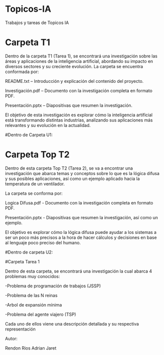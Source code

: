 # Topicos-IA
Trabajos y tareas de Topicos IA

# Carpeta T1
Dentro de la carpeta T1 (Tarea 1), se encontrará una investigación sobre las áreas y aplicaciones de la inteligencia artificial, abordando su impacto en diversos sectores y su creciente evolución.
La carpeta se encuentra conformada por:

README.txt – Introducción y explicación del contenido del proyecto.

Investigación.pdf – Documento con la investigación completa en formato PDF.

Presentación.pptx – Diapositivas que resumen la investigación.

El objetivo de esta investigación es explorar cómo la inteligencia artificial está transformando distintas industrias, analizando sus aplicaciones más relevantes y su evolución en la actualidad.

#Dentro de Carpeta U1:

# Carpeta Top T2
Dentro de esta carpeta Top T2 (Tarea 2), se va a encontrar una investigación que abarca temas y conceptos sobre lo que es la lógica difusa y sus posibles aplicaciones, así como un ejemplo aplicado hacia la temperatura de un ventilador.

La carpeta se conforma por:

Logica Difusa.pdf - Documento con la investigación completa en formato PDF.

Presentación.pptx - Diapositivas que resumen la investigación, así como un ejemplo.

El objetivo es explorar cómo la lógica difusa puede ayudar a los sistemas a ser un poco más precisos a la hora de hacer cálculos y decisiones en base al lenguaje poco preciso del humano.

#Dentro de carpeta U2:

#Carpeta Tarea 1

Dentro de esta carpeta, se encontrará una investigación la cual abarca 4 problemas muy conocidos:

-Problema de programación de trabajos (JSSP)

-Problema de las N reinas

-Arbol de expansión mínima

-Problema del agente viajero (TSP)

Cada uno de ellos viene una descripción detallada y su respectiva representación


Autor:

Rendon Rios Adrian Jaret
